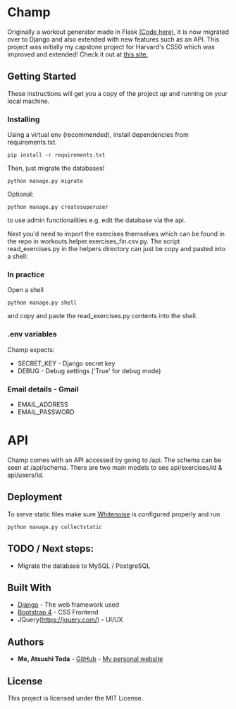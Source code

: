# Champ

Originally a workout generator made in Flask [(Code here)](https://github.com/broadsinatlanta/champ), it is now migrated over to Django and also extended with new features such as an API.
This project was initially my capstone project for Harvard's CS50 which was improved and extended! Check it out at [this site.](http://champ.atsushi.dev)

## Getting Started

These instructions will get you a copy of the project up and running on your local machine.

### Installing

Using a virtual env (recommended), install dependencies from requirements.txt.

```
pip install -r requirements.txt
```
Then, just migrate the databases!
```
python manage.py migrate
```
Optional:
```
python manage.py createsuperuser
```

to use admin functionalities e.g. edit the database via the api.

Next you'd need to import the exercises themselves which can be found in the repo in workouts.helper.exercises_fin.csv.py.
The script read_exercises.py in the helpers directory can just be copy and pasted into a shell:

### In practice
Open a shell
```
python manage.py shell
```
and copy and paste the read_exercises.py contents into the shell.

### .env variables
Champ expects:
* SECRET_KEY - Django secret key
* DEBUG - Debug settings ('True' for debug mode)

### Email details - Gmail
* EMAIL_ADDRESS
* EMAIL_PASSWORD

# API
Champ comes with an API accessed by going to /api.
The schema can be seen at /api/schema.
There are two main models to see api/exercises/id & api/users/id.

## Deployment

To serve static files make sure [Whitenoise](http://whitenoise.evans.io/en/stable/django.html) is configured properly and run
```
python manage.py collectstatic
```

## TODO / Next steps:
* Migrate the database to MySQL / PostgreSQL

## Built With

* [Django](https://docs.djangoproject.com/en/2.2/) - The web framework used
* [Bootstrap 4](https://v4-alpha.getbootstrap.com/) - CSS Frontend
* JQuery(https://jquery.com/) - UI/UX


## Authors

* **Me, Atsushi Toda** - [GitHub](https://github.com/broadsinatlanta) - [My personal website](https://www.atsushi.dev)

## License

This project is licensed under the MIT License.
